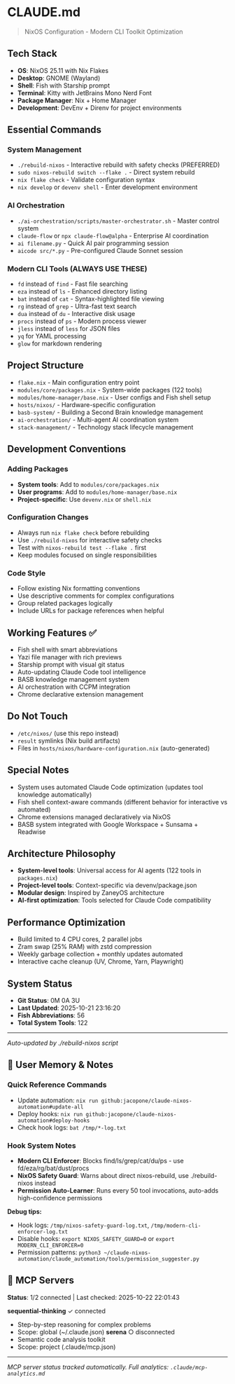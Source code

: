 # CLAUDE.md

> NixOS Configuration - Modern CLI Toolkit Optimization

## Tech Stack
- **OS**: NixOS 25.11 with Nix Flakes
- **Desktop**: GNOME (Wayland)
- **Shell**: Fish with Starship prompt
- **Terminal**: Kitty with JetBrains Mono Nerd Font
- **Package Manager**: Nix + Home Manager
- **Development**: DevEnv + Direnv for project environments

## Essential Commands

### System Management
- `./rebuild-nixos` - Interactive rebuild with safety checks (PREFERRED)
- `sudo nixos-rebuild switch --flake .` - Direct system rebuild
- `nix flake check` - Validate configuration syntax
- `nix develop` or `devenv shell` - Enter development environment

### AI Orchestration
- `./ai-orchestration/scripts/master-orchestrator.sh` - Master control system
- `claude-flow` or `npx claude-flow@alpha` - Enterprise AI coordination
- `ai filename.py` - Quick AI pair programming session
- `aicode src/*.py` - Pre-configured Claude Sonnet session

### Modern CLI Tools (ALWAYS USE THESE)
- `fd` instead of `find` - Fast file searching
- `eza` instead of `ls` - Enhanced directory listing
- `bat` instead of `cat` - Syntax-highlighted file viewing
- `rg` instead of `grep` - Ultra-fast text search
- `dua` instead of `du` - Interactive disk usage
- `procs` instead of `ps` - Modern process viewer
- `jless` instead of `less` for JSON files
- `yq` for YAML processing
- `glow` for markdown rendering

## Project Structure
- `flake.nix` - Main configuration entry point
- `modules/core/packages.nix` - System-wide packages (122 tools)
- `modules/home-manager/base.nix` - User configs and Fish shell setup
- `hosts/nixos/` - Hardware-specific configuration
- `basb-system/` - Building a Second Brain knowledge management
- `ai-orchestration/` - Multi-agent AI coordination system
- `stack-management/` - Technology stack lifecycle management

## Development Conventions

### Adding Packages
- **System tools**: Add to `modules/core/packages.nix`
- **User programs**: Add to `modules/home-manager/base.nix`
- **Project-specific**: Use `devenv.nix` or `shell.nix`

### Configuration Changes
- Always run `nix flake check` before rebuilding
- Use `./rebuild-nixos` for interactive safety checks
- Test with `nixos-rebuild test --flake .` first
- Keep modules focused on single responsibilities

### Code Style
- Follow existing Nix formatting conventions
- Use descriptive comments for complex configurations
- Group related packages logically
- Include URLs for package references when helpful

## Working Features ✅
- Fish shell with smart abbreviations
- Yazi file manager with rich previews
- Starship prompt with visual git status
- Auto-updating Claude Code tool intelligence
- BASB knowledge management system
- AI orchestration with CCPM integration
- Chrome declarative extension management

## Do Not Touch
- `/etc/nixos/` (use this repo instead)
- `result` symlinks (Nix build artifacts)
- Files in `hosts/nixos/hardware-configuration.nix` (auto-generated)

## Special Notes
- System uses automated Claude Code optimization (updates tool knowledge automatically)
- Fish shell context-aware commands (different behavior for interactive vs automated)
- Chrome extensions managed declaratively via NixOS
- BASB system integrated with Google Workspace + Sunsama + Readwise

## Architecture Philosophy
- **System-level tools**: Universal access for AI agents (122 tools in `packages.nix`)
- **Project-level tools**: Context-specific via devenv/package.json
- **Modular design**: Inspired by ZaneyOS architecture
- **AI-first optimization**: Tools selected for Claude Code compatibility

## Performance Optimization
- Build limited to 4 CPU cores, 2 parallel jobs
- Zram swap (25% RAM) with zstd compression
- Weekly garbage collection + monthly updates automated
- Interactive cache cleanup (UV, Chrome, Yarn, Playwright)

## System Status
- **Git Status**: 0M 0A 3U
- **Last Updated**: 2025-10-21 23:16:20
- **Fish Abbreviations**: 56
- **Total System Tools**: 122

---
*Auto-updated by ./rebuild-nixos script*

## 📝 User Memory & Notes
<!-- USER_MEMORY_START -->
<!-- This section preserves your personal notes and #memory entries across rebuilds -->
<!-- Add your content below this line -->

### Quick Reference Commands
- Update automation: `nix run github:jacopone/claude-nixos-automation#update-all`
- Deploy hooks: `nix run github:jacopone/claude-nixos-automation#deploy-hooks`
- Check hook logs: `bat /tmp/*-log.txt`

### Hook System Notes
- **Modern CLI Enforcer**: Blocks find/ls/grep/cat/du/ps - use fd/eza/rg/bat/dust/procs
- **NixOS Safety Guard**: Warns about direct nixos-rebuild, use ./rebuild-nixos instead
- **Permission Auto-Learner**: Runs every 50 tool invocations, auto-adds high-confidence permissions

**Debug tips:**
- Hook logs: `/tmp/nixos-safety-guard-log.txt`, `/tmp/modern-cli-enforcer-log.txt`
- Disable hooks: `export NIXOS_SAFETY_GUARD=0` or `export MODERN_CLI_ENFORCER=0`
- Permission patterns: `python3 ~/claude-nixos-automation/claude_automation/tools/permission_suggester.py`

<!-- USER_MEMORY_END -->

## 🔌 MCP Servers

**Status**: 1/2 connected | Last checked: 2025-10-22 22:01:43

**sequential-thinking** ✓ connected
   - Step-by-step reasoning for complex problems
   - Scope: global (~/.claude.json)
**serena** ○ disconnected
   - Semantic code analysis toolkit
   - Scope: project (.claude/mcp.json)


---
*MCP server status tracked automatically. Full analytics: `.claude/mcp-analytics.md`*
